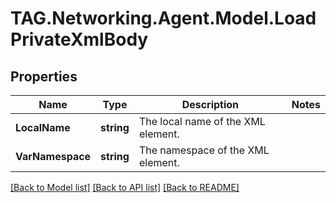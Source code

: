 # TAG.Networking.Agent.Model.LoadPrivateXmlBody

## Properties

Name | Type | Description | Notes
------------ | ------------- | ------------- | -------------
**LocalName** | **string** | The local name of the XML element. | 
**VarNamespace** | **string** | The namespace of the XML element. | 

[[Back to Model list]](../README.md#documentation-for-models) [[Back to API list]](../README.md#documentation-for-api-endpoints) [[Back to README]](../README.md)

